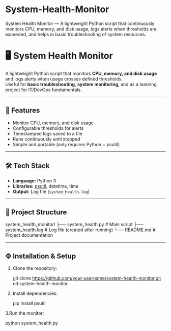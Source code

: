 # System-Health-Monitor
System Health Monitor — A lightweight Python script that continuously monitors CPU, memory, and disk usage, logs alerts when thresholds are exceeded, and helps in basic troubleshooting of system resources.

# 🖥️ System Health Monitor

A lightweight Python script that monitors **CPU, memory, and disk usage** and logs alerts when usage crosses defined thresholds.  
Useful for **basic troubleshooting**, **system monitoring**, and as a learning project for IT/DevOps fundamentals.  

---

## 🚀 Features
- Monitor CPU, memory, and disk usage
- Configurable thresholds for alerts
- Timestamped logs saved to a file
- Runs continuously until stopped
- Simple and portable (only requires Python + psutil)

---

## 🛠️ Tech Stack
- **Language:** Python 3
- **Libraries:** [psutil](https://pypi.org/project/psutil/), datetime, time
- **Output:** Log file (`system_health.log`)

---

## 📂 Project Structure
system_health_monitor/
├── system_health.py # Main script
├── system_health.log # Log file (created after running)
└── README.md # Project documentation


---

## ⚙️ Installation & Setup

1. Clone the repository:
   
   git clone https://github.com/your-username/system-health-monitor.git
   cd system-health-monitor
   
2. Install dependencies:

   pip install psutil

3.Run the monitor:

  python system_health.py


